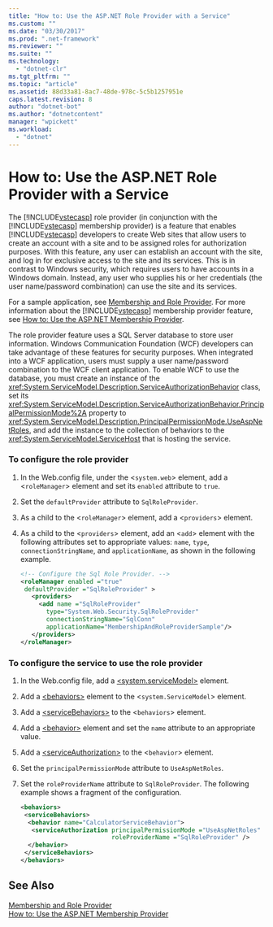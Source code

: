 ```yaml
---
title: "How to: Use the ASP.NET Role Provider with a Service"
ms.custom: ""
ms.date: "03/30/2017"
ms.prod: ".net-framework"
ms.reviewer: ""
ms.suite: ""
ms.technology: 
  - "dotnet-clr"
ms.tgt_pltfrm: ""
ms.topic: "article"
ms.assetid: 88d33a81-8ac7-48de-978c-5c5b1257951e
caps.latest.revision: 8
author: "dotnet-bot"
ms.author: "dotnetcontent"
manager: "wpickett"
ms.workload: 
  - "dotnet"
---
```

# How to: Use the ASP.NET Role Provider with a Service
The [!INCLUDE[vstecasp](../../../../includes/vstecasp-md.md)] role provider (in conjunction with the [!INCLUDE[vstecasp](../../../../includes/vstecasp-md.md)] membership provider) is a feature that enables [!INCLUDE[vstecasp](../../../../includes/vstecasp-md.md)] developers to create Web sites that allow users to create an account with a site and to be assigned roles for authorization purposes. With this feature, any user can establish an account with the site, and log in for exclusive access to the site and its services. This is in contrast to Windows security, which requires users to have accounts in a Windows domain. Instead, any user who supplies his or her credentials (the user name/password combination) can use the site and its services.  
  
 For a sample application, see [Membership and Role Provider](../../../../docs/framework/wcf/samples/membership-and-role-provider.md). For more information about the [!INCLUDE[vstecasp](../../../../includes/vstecasp-md.md)] membership provider feature, see [How to: Use the ASP.NET Membership Provider](../../../../docs/framework/wcf/feature-details/how-to-use-the-aspnet-membership-provider.md).  
  
 The role provider feature uses a SQL Server database to store user information. Windows Communication Foundation (WCF) developers can take advantage of these features for security purposes. When integrated into a WCF application, users must supply a user name/password combination to the WCF client application. To enable WCF to use the database, you must create an instance of the <xref:System.ServiceModel.Description.ServiceAuthorizationBehavior> class, set its <xref:System.ServiceModel.Description.ServiceAuthorizationBehavior.PrincipalPermissionMode%2A> property to <xref:System.ServiceModel.Description.PrincipalPermissionMode.UseAspNetRoles>, and add the instance to the collection of behaviors to the <xref:System.ServiceModel.ServiceHost> that is hosting the service.  
  
### To configure the role provider  
  
1.  In the Web.config file, under the <`system.web`> element, add a <`roleManager`> element and set its `enabled` attribute to `true`.  
  
2.  Set the `defaultProvider` attribute to `SqlRoleProvider`.  
  
3.  As a child to the <`roleManager`> element, add a <`providers`> element.  
  
4.  As a child to the <`providers`> element, add an <`add`> element with the following attributes set to appropriate values: `name`, `type`, `connectionStringName`, and `applicationName`, as shown in the following example.  
  
    ```xml  
    <!-- Configure the Sql Role Provider. -->  
    <roleManager enabled ="true"   
     defaultProvider ="SqlRoleProvider" >  
       <providers>  
         <add name ="SqlRoleProvider"   
           type="System.Web.Security.SqlRoleProvider"   
           connectionStringName="SqlConn"   
           applicationName="MembershipAndRoleProviderSample"/>  
       </providers>  
    </roleManager>  
    ```  
  
### To configure the service to use the role provider  
  
1.  In the Web.config file, add a [\<system.serviceModel>](../../../../docs/framework/configure-apps/file-schema/wcf/system-servicemodel.md) element.  
  
2.  Add a [\<behaviors>](../../../../docs/framework/configure-apps/file-schema/wcf/behaviors.md) element to the <`system.ServiceModel`> element.  
  
3.  Add a [\<serviceBehaviors>](../../../../docs/framework/configure-apps/file-schema/wcf/servicebehaviors.md) to the <`behaviors`> element.  
  
4.  Add a [\<behavior>](../../../../docs/framework/configure-apps/file-schema/wcf/behavior-of-endpointbehaviors.md) element and set the `name` attribute to an appropriate value.  
  
5.  Add a [\<serviceAuthorization>](../../../../docs/framework/configure-apps/file-schema/wcf/serviceauthorization-element.md) to the <`behavior`> element.  
  
6.  Set the `principalPermissionMode` attribute to `UseAspNetRoles`.  
  
7.  Set the `roleProviderName` attribute to `SqlRoleProvider`. The following example shows a fragment of the configuration.  
  
    ```xml  
    <behaviors>  
     <serviceBehaviors>  
      <behavior name="CalculatorServiceBehavior">  
       <serviceAuthorization principalPermissionMode ="UseAspNetRoles"  
                             roleProviderName ="SqlRoleProvider" />  
      </behavior>  
     </serviceBehaviors>  
    </behaviors>  
    ```  
  
## See Also  
 [Membership and Role Provider](../../../../docs/framework/wcf/samples/membership-and-role-provider.md)  
 [How to: Use the ASP.NET Membership Provider](../../../../docs/framework/wcf/feature-details/how-to-use-the-aspnet-membership-provider.md)
